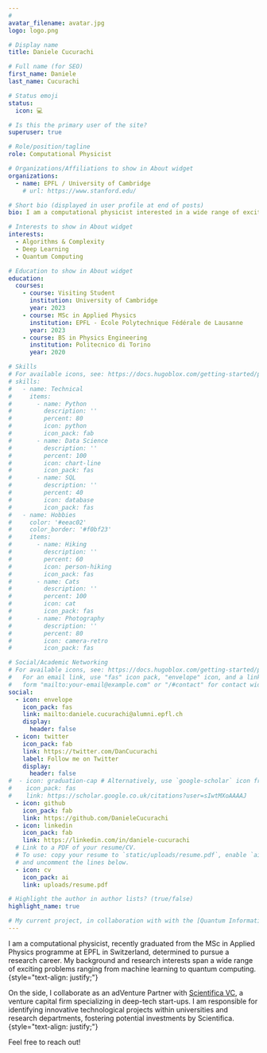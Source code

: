 ```yaml
---
#
avatar_filename: avatar.jpg
logo: logo.png

# Display name
title: Daniele Cucurachi

# Full name (for SEO)
first_name: Daniele
last_name: Cucurachi

# Status emoji
status:
  icon: 💻

# Is this the primary user of the site?
superuser: true

# Role/position/tagline
role: Computational Physicist

# Organizations/Affiliations to show in About widget
organizations:
  - name: EPFL / University of Cambridge
    # url: https://www.stanford.edu/

# Short bio (displayed in user profile at end of posts)
bio: I am a computational physicist interested in a wide range of exciting problems ranging from machine learning to quantum computing. On the side, I collaborate with [Scientifica VC](https://scientifica.vc/#/en/home), a venture capital firm specializing in deep-tech start-ups.

# Interests to show in About widget
interests:
  - Algorithms & Complexity
  - Deep Learning
  - Quantum Computing

# Education to show in About widget
education:
  courses:
    - course: Visiting Student
      institution: University of Cambridge
      year: 2023
    - course: MSc in Applied Physics
      institution: EPFL - École Polytechnique Fédérale de Lausanne
      year: 2023
    - course: BS in Physics Engineering
      institution: Politecnico di Torino
      year: 2020

# Skills
# For available icons, see: https://docs.hugoblox.com/getting-started/page-builder/#icons
# skills:
#   - name: Technical
#     items:
#       - name: Python
#         description: ''
#         percent: 80
#         icon: python
#         icon_pack: fab
#       - name: Data Science
#         description: ''
#         percent: 100
#         icon: chart-line
#         icon_pack: fas
#       - name: SQL
#         description: ''
#         percent: 40
#         icon: database
#         icon_pack: fas
#   - name: Hobbies
#     color: '#eeac02'
#     color_border: '#f0bf23'
#     items:
#       - name: Hiking
#         description: ''
#         percent: 60
#         icon: person-hiking
#         icon_pack: fas
#       - name: Cats
#         description: ''
#         percent: 100
#         icon: cat
#         icon_pack: fas
#       - name: Photography
#         description: ''
#         percent: 80
#         icon: camera-retro
#         icon_pack: fas

# Social/Academic Networking
# For available icons, see: https://docs.hugoblox.com/getting-started/page-builder/#icons
#   For an email link, use "fas" icon pack, "envelope" icon, and a link in the
#   form "mailto:your-email@example.com" or "/#contact" for contact widget.
social:
  - icon: envelope
    icon_pack: fas
    link: mailto:daniele.cucurachi@alumni.epfl.ch
    display:
      header: false
  - icon: twitter
    icon_pack: fab
    link: https://twitter.com/DanCucurachi
    label: Follow me on Twitter
    display:
      header: false
#  - icon: graduation-cap # Alternatively, use `google-scholar` icon from `ai` icon pack
#    icon_pack: fas
#    link: https://scholar.google.co.uk/citations?user=sIwtMXoAAAAJ
  - icon: github
    icon_pack: fab
    link: https://github.com/DanieleCucurachi
  - icon: linkedin
    icon_pack: fab
    link: https://linkedin.com/in/daniele-cucurachi
  # Link to a PDF of your resume/CV.
  # To use: copy your resume to `static/uploads/resume.pdf`, enable `ai` icons in `params.yaml`,
  # and uncomment the lines below.
  - icon: cv
    icon_pack: ai
    link: uploads/resume.pdf

# Highlight the author in author lists? (true/false)
highlight_name: true

# My current project, in collaboration with with the [Quantum Information Group](https://www.qi.phy.cam.ac.uk/) at the University of Cambridge, focuses on the development of a quantum algorithm for optimizing quantum proposal distributions in quantum Markov chain Monte Carlo.
---
```


I am a computational physicist, recently graduated from the MSc in Applied Physics programme at EPFL in Switzerland, determined to pursue a research career. My background and research interests span a wide range of exciting problems ranging from machine learning to quantum computing.
{style="text-align: justify;"}

On the side, I collaborate as an adVenture Partner with [Scientifica VC](https://scientifica.vc/#/en/home), a venture capital firm specializing in deep-tech start-ups. I am responsible for identifying innovative technological projects within universities and research departments, fostering potential investments by Scientifica.
{style="text-align: justify;"}

Feel free to reach out!

